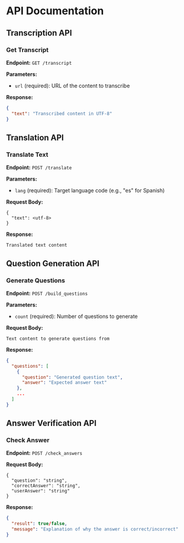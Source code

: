 # API Documentation

## Transcription API

### Get Transcript
**Endpoint:** `GET /transcript`

**Parameters:**
- `url` (required): URL of the content to transcribe

**Response:**
```json
{
  "text": "Transcribed content in UTF-8"
}
```

## Translation API

### Translate Text
**Endpoint:** `POST /translate`

**Parameters:**
- `lang` (required): Target language code (e.g., "es" for Spanish)

**Request Body:**
```
{
  "text": <utf-8>
}
```

**Response:**
```
Translated text content
```

## Question Generation API

### Generate Questions
**Endpoint:** `POST /build_questions`

**Parameters:**
- `count` (required): Number of questions to generate

**Request Body:**
```
Text content to generate questions from
```

**Response:**
```json
{
  "questions": [
    {
      "question": "Generated question text",
      "answer": "Expected answer text"
    },
    ...
  ]
}
```

## Answer Verification API

### Check Answer
**Endpoint:** `POST /check_answers`

**Request Body:**
```
{
  "question": "string",
  "correctAnswer": "string",
  "userAnswer": "string"
}
```

**Response:**
```json
{
  "result": true/false,
  "message": "Explanation of why the answer is correct/incorrect"
}
```
